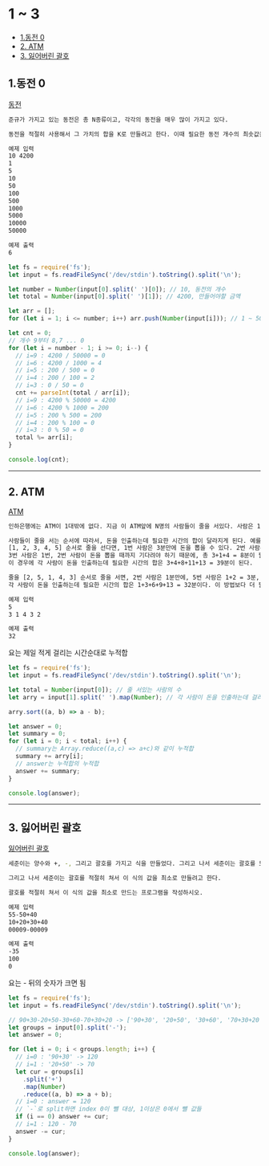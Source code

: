 # 1 ~ 3

<!-- START doctoc generated TOC please keep comment here to allow auto update -->
<!-- DON'T EDIT THIS SECTION, INSTEAD RE-RUN doctoc TO UPDATE -->

- [1.동전 0](#1%EB%8F%99%EC%A0%84-0)
- [2. ATM](#2-atm)
- [3. 잃어버린 괄호](#3-%EC%9E%83%EC%96%B4%EB%B2%84%EB%A6%B0-%EA%B4%84%ED%98%B8)

<!-- END doctoc generated TOC please keep comment here to allow auto update -->

## 1.동전 0

[동전](https://www.acmicpc.net/problem/11047)

```bash
준규가 가지고 있는 동전은 총 N종류이고, 각각의 동전을 매우 많이 가지고 있다.

동전을 적절히 사용해서 그 가치의 합을 K로 만들려고 한다. 이때 필요한 동전 개수의 최솟값을 구하는 프로그램을 작성하시오

예제 입력
10 4200
1
5
10
50
100
500
1000
5000
10000
50000

예제 출력
6
```

```js
let fs = require('fs');
let input = fs.readFileSync('/dev/stdin').toString().split('\n');

let number = Number(input[0].split(' ')[0]); // 10, 동전의 개수
let total = Number(input[0].split(' ')[1]); // 4200, 만들어야할 금액

let arr = [];
for (let i = 1; i <= number; i++) arr.push(Number(input[i])); // 1 ~ 50000

let cnt = 0;
// 개수 9부터 8,7 ... 0
for (let i = number - 1; i >= 0; i--) {
  // i=9 : 4200 / 50000 = 0
  // i=6 : 4200 / 1000 = 4
  // i=5 : 200 / 500 = 0
  // i=4 : 200 / 100 = 2
  // i=3 : 0 / 50 = 0
  cnt += parseInt(total / arr[i]);
  // i=9 : 4200 % 50000 = 4200
  // i=6 : 4200 % 1000 = 200
  // i=5 : 200 % 500 = 200
  // i=4 : 200 % 100 = 0
  // i=3 : 0 % 50 = 0
  total %= arr[i];
}

console.log(cnt);
```

---

## 2. ATM

[ATM](https://www.acmicpc.net/problem/11399)

```bash
인하은행에는 ATM이 1대밖에 없다. 지금 이 ATM앞에 N명의 사람들이 줄을 서있다. 사람은 1번부터 N번까지 번호가 매겨져 있으며, i번 사람이 돈을 인출하는데 걸리는 시간은 Pi분이다.

사람들이 줄을 서는 순서에 따라서, 돈을 인출하는데 필요한 시간의 합이 달라지게 된다. 예를 들어, 총 5명이 있고, P1 = 3, P2 = 1, P3 = 4, P4 = 3, P5 = 2 인 경우를 생각해보자.
[1, 2, 3, 4, 5] 순서로 줄을 선다면, 1번 사람은 3분만에 돈을 뽑을 수 있다. 2번 사람은 1번 사람이 돈을 뽑을 때 까지 기다려야 하기 때문에, 3+1 = 4분이 걸리게 된다.
3번 사람은 1번, 2번 사람이 돈을 뽑을 때까지 기다려야 하기 때문에, 총 3+1+4 = 8분이 필요하게 된다. 4번 사람은 3+1+4+3 = 11분, 5번 사람은 3+1+4+3+2 = 13분이 걸리게 된다.
이 경우에 각 사람이 돈을 인출하는데 필요한 시간의 합은 3+4+8+11+13 = 39분이 된다.

줄을 [2, 5, 1, 4, 3] 순서로 줄을 서면, 2번 사람은 1분만에, 5번 사람은 1+2 = 3분, 1번 사람은 1+2+3 = 6분, 4번 사람은 1+2+3+3 = 9분, 3번 사람은 1+2+3+3+4 = 13분이 걸리게 된다.
각 사람이 돈을 인출하는데 필요한 시간의 합은 1+3+6+9+13 = 32분이다. 이 방법보다 더 필요한 시간의 합을 최소로 만들 수는 없다.

예제 입력
5
3 1 4 3 2

예제 출력
32
```

요는 제일 적게 걸리는 시간순대로 누적합

```js
let fs = require('fs');
let input = fs.readFileSync('/dev/stdin').toString().split('\n');

let total = Number(input[0]); // 줄 서있는 사람의 수
let arry = input[1].split(' ').map(Number); // 각 사람이 돈을 인출하는데 걸리는 시간들

arry.sort((a, b) => a - b);

let answer = 0;
let summary = 0;
for (let i = 0; i < total; i++) {
  // summary는 Array.reduce((a,c) => a+c)와 같이 누적합
  summary += arry[i];
  // answer는 누적합의 누적합
  answer += summary;
}

console.log(answer);
```

---

## 3. 잃어버린 괄호

[잃어버린 괄호](https://www.acmicpc.net/problem/11399)

```bash
세준이는 양수와 +, -, 그리고 괄호를 가지고 식을 만들었다. 그리고 나서 세준이는 괄호를 모두 지웠다.

그리고 나서 세준이는 괄호를 적절히 쳐서 이 식의 값을 최소로 만들려고 한다.

괄호를 적절히 쳐서 이 식의 값을 최소로 만드는 프로그램을 작성하시오.

예제 입력
55-50+40
10+20+30+40
00009-00009

예제 출력
-35
100
0
```

요는 - 뒤의 숫자가 크면 됨

```js
let fs = require('fs');
let input = fs.readFileSync('/dev/stdin').toString().split('\n');

// 90+30-20+50-30+60-70+30+20 -> ['90+30', '20+50', '30+60', '70+30+20']
let groups = input[0].split('-');
let answer = 0;

for (let i = 0; i < groups.length; i++) {
  // i=0 : '90+30' -> 120
  // i=1 : '20+50' -> 70
  let cur = groups[i]
    .split('+')
    .map(Number)
    .reduce((a, b) => a + b);
  // i=0 : answer = 120
  // `-`로 split하면 index 0이 뺄 대상, 1이상은 0에서 뺄 값들
  if (i == 0) answer += cur;
  // i=1 : 120 - 70
  answer -= cur;
}

console.log(answer);
```
